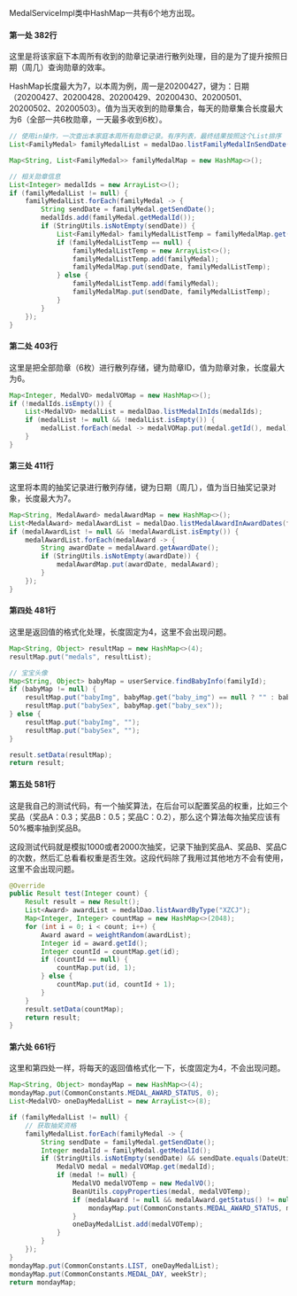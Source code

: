 MedalServiceImpl类中HashMap一共有6个地方出现。

 

#### 第一处 382行

​	这里是将该家庭下本周所有收到的勋章记录进行散列处理，目的是为了提升按照日期（周几）查询勋章的效率。	

​	HashMap长度最大为7，以本周为例，周一是20200427，键为：日期（20200427、20200428、20200429、20200430、20200501、20200502、20200503）。值为当天收到的勋章集合，每天的勋章集合长度最大为6（全部一共6枚勋章，一天最多收到6枚）。

```java
// 使用in操作，一次查出本家庭本周所有勋章记录。有序列表，最终结果按照这个List排序
List<FamilyMedal> familyMedalList = medalDao.listFamilyMedalInSendDate(familyId, dateList);

Map<String, List<FamilyMedal>> familyMedalMap = new HashMap<>();

// 相关勋章信息
List<Integer> medalIds = new ArrayList<>();
if (familyMedalList != null) {
    familyMedalList.forEach(familyMedal -> {
        String sendDate = familyMedal.getSendDate();
        medalIds.add(familyMedal.getMedalId());
        if (StringUtils.isNotEmpty(sendDate)) {
            List<FamilyMedal> familyMedalListTemp = familyMedalMap.get(sendDate);
            if (familyMedalListTemp == null) {
                familyMedalListTemp = new ArrayList<>();
                familyMedalListTemp.add(familyMedal);
                familyMedalMap.put(sendDate, familyMedalListTemp);
            } else {
                familyMedalListTemp.add(familyMedal);
                familyMedalMap.put(sendDate, familyMedalListTemp);
            }
        }
    });
}
```

#### 第二处 403行

这里是把全部勋章（6枚）进行散列存储，键为勋章ID，值为勋章对象，长度最大为6。

```java
Map<Integer, MedalVO> medalVOMap = new HashMap<>();
if (!medalIds.isEmpty()) {
    List<MedalVO> medalList = medalDao.listMedalInIds(medalIds);
    if (medalList != null && !medalList.isEmpty()) {
        medalList.forEach(medal -> medalVOMap.put(medal.getId(), medal));
    }
}
```

#### 第三处 411行

这里将本周的抽奖记录进行散列存储，键为日期（周几），值为当日抽奖记录对象，长度最大为7。

```java
Map<String, MedalAward> medalAwardMap = new HashMap<>();
List<MedalAward> medalAwardList = medalDao.listMedalAwardInAwardDates(familyId, dateList);
if (medalAwardList != null && !medalAwardList.isEmpty()) {
    medalAwardList.forEach(medalAward -> {
        String awardDate = medalAward.getAwardDate();
        if (StringUtils.isNotEmpty(awardDate)) {
            medalAwardMap.put(awardDate, medalAward);
        }
    });
}
```

#### 第四处 481行

这里是返回值的格式化处理，长度固定为4，这里不会出现问题。

```java
Map<String, Object> resultMap = new HashMap<>(4);
resultMap.put("medals", resultList);

// 宝宝头像
Map<String, Object> babyMap = userService.findBabyInfo(familyId);
if (babyMap != null) {
    resultMap.put("babyImg", babyMap.get("baby_img") == null ? "" : babyMap.get("baby_img"));
    resultMap.put("babySex", babyMap.get("baby_sex"));
} else {
    resultMap.put("babyImg", "");
    resultMap.put("babySex", "");
}

result.setData(resultMap);
return result;
```

#### 第五处 581行

这是我自己的测试代码，有一个抽奖算法，在后台可以配置奖品的权重，比如三个奖品（奖品A：0.3；奖品B：0.5；奖品C：0.2），那么这个算法每次抽奖应该有50%概率抽到奖品B。

这段测试代码就是模拟1000或者2000次抽奖，记录下抽到奖品A、奖品B、奖品C的次数，然后汇总看看权重是否生效。这段代码除了我用过其他地方不会有使用，这里不会出现问题。

```java
@Override
public Result test(Integer count) {
    Result result = new Result();
    List<Award> awardList = medalDao.listAwardByType("XZCJ");
    Map<Integer, Integer> countMap = new HashMap<>(2048);
    for (int i = 0; i < count; i++) {
        Award award = weightRandom(awardList);
        Integer id = award.getId();
        Integer countId = countMap.get(id);
        if (countId == null) {
            countMap.put(id, 1);
        } else {
            countMap.put(id, countId + 1);
        }
    }
    result.setData(countMap);
    return result;
}
```

#### 第六处 661行

这里和第四处一样，将每天的返回值格式化一下，长度固定为4，不会出现问题。

```java
Map<String, Object> mondayMap = new HashMap<>(4);
mondayMap.put(CommonConstants.MEDAL_AWARD_STATUS, 0);
List<MedalVO> oneDayMedalList = new ArrayList<>(8);

if (familyMedalList != null) {
    // 获取抽奖资格
    familyMedalList.forEach(familyMedal -> {
        String sendDate = familyMedal.getSendDate();
        Integer medalId = familyMedal.getMedalId();
        if (StringUtils.isNotEmpty(sendDate) && sendDate.equals(DateUtils.getOneDayByWeek(CommonConstants.DATE_FORMAT_MEDAL, weekNum))) {
            MedalVO medal = medalVOMap.get(medalId);
            if (medal != null) {
                MedalVO medalVOTemp = new MedalVO();
                BeanUtils.copyProperties(medal, medalVOTemp);
                if (medalAward != null && medalAward.getStatus() != null && canAward(medalAward.getFamilyId(), medalAward.getAwardDate())) {
                    mondayMap.put(CommonConstants.MEDAL_AWARD_STATUS, medalAward.getStatus());
                }
                oneDayMedalList.add(medalVOTemp);
            }
        }
    });
}
mondayMap.put(CommonConstants.LIST, oneDayMedalList);
mondayMap.put(CommonConstants.MEDAL_DAY, weekStr);
return mondayMap;
```


